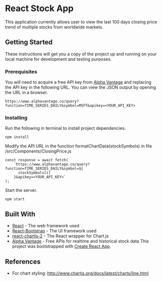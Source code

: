 # React Stock App

This application currently allows user to view the last 100 days closing price trend of multiple stocks from worldwide markets.

## Getting Started

These instructions will get you a copy of the project up and running on your local machine for development and testing purposes.

### Prerequisites

You will need to acquire a free API key from [Alpha Vantage](https://www.alphavantage.co/) and replacing the API key in the following URL.
You can view the JSON output by opening the URL in a browser.

```
https://www.alphavantage.co/query?function=TIME_SERIES_DAILY&symbol=MSFT&apikey=<YOUR_API_KEY>
```

### Installing

Run the following in terminal to install project dependencies.

```
npm install
```

Modify the API URL in the function formatChartData(stockSymbols) in file /src/Components/ClosingPrice.js

```
const response = await fetch(
    `https://www.alphavantage.co/query?function=TIME_SERIES_DAILY&symbol=${
      stockSymbols[i]
    }&apikey=<YOUR_API_KEY>`
);
```

Start the server.

```
npm start
```

## Built With

- [React](https://reactjs.org) - The web framework used
- [React-Bootstrap](https://react-bootstrap.github.io/) - The UI framework used
- [react-chartjs-2](https://github.com/jerairrest/react-chartjs-2) - The React wrapper for Chart.js
- [Alpha Vantage](https://www.alphavantage.co/) - Free APIs for realtime and historical stock data
  This project was bootstrapped with [Create React App](https://github.com/facebookincubator/create-react-app).

## References

- For chart styling: http://www.chartjs.org/docs/latest/charts/line.html
